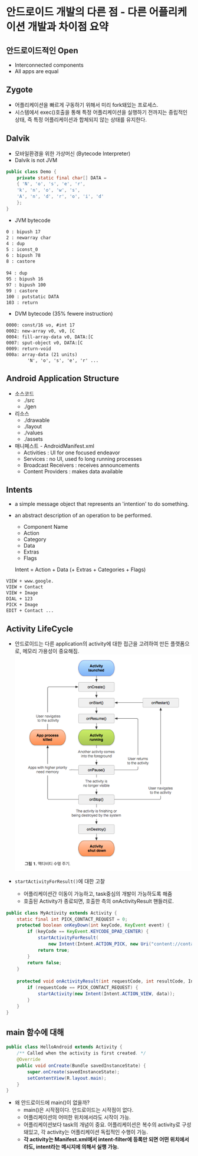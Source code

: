 # 안드로이드 개발의 다른 점 - 다른 어플리케이션 개발과 차이점 요약

## 안드로이드적인 Open
- Interconnected components
- All apps are equal

## Zygote
- 어플리케이션을 빠르게 구동하기 위해서 미리 fork돼있는 프로세스.
- 시스템에서 exec()호출을 통해 특정 어플리케이션을 실행하기 전까지는 중립적인 상태, 즉 특정 어플리케이션과 합체되지 않는 상태를 유지한다.
 
## Dalvik
- 모바일환경을 위한 가상머신 (Bytecode Interpreter)
- Dalvik is not JVM

```Java
public class Demo {
	private static final char[] DATA = 
	{ 'N', 'o', 's', 'e', 'r',
	'k', 'n', 'o', 'w', 's',
	'A', 'n', 'd', 'r', 'o', 'i', 'd'
	};
}
```

- JVM bytecode
```
0 : bipush 17
2 : newarray char
4 : dup
5 : iconst_0
6 : bipush 78
8 : castore

94 : dup
95 : bipush 16
97 : bipush 100
99 : castore
100 : putstatic DATA
103 : return
```

- DVM bytecode (35% fewere instruction)
```
0000: const/16 vo, #int 17
0002: new-array v0, v0, [C
0004: fill-array-data v0, DATA:[C
0007: sput-object v0, DATA:[C
0009: return-void
000a: array-data (21 units)
		'N', 'o', 's', 'e', 'r' ...
```


## Android Application Structure
- 소스코드
	- ./src
	- ./gen
- 리소스
	- ./drawable
	- ./layout
	- ./values
	- ./assets
- 매니페스트 - AndroidManifest.xml
	- Activities : UI for one focused endeavor
	- Services : no UI, used fo long running processes
	- Broadcast Receivers : receives announcements
	- Content Providers : makes data available
	
## Intents
- a simple message object that represents an 'intention' to do something.
- an abstract description of an operation to be performed.
	- Component Name
	- Action
	- Category
	- Data
	- Extras
	- Flags
	
	Intent = Action + Data (+ Extras + Categories + Flags)
```
VIEW + www.google.
VIEW + Contact
VIEW + Image
DIAL + 123
PICK + Image
EDIT + Contact ...
```

## Activity LifeCycle
- 안드로이드는 다른 application의 activity에 대한 접근을 고려하여 만든 플랫폼으로, 메모리 가용성이 중요해짐.
![image](/TIL/resources/activity_lifecycle.png)

- `startActivityForResult()`에 대한 고찰
	- 어플리케이션간 이동이 가능하고, task중심의 개발이 가능하도록 해줌
	- 호출된 Activity가 종료되면, 호출한 측의 onActivityResult 핸들러로.
	
```java
public class MyActivity extends Activity {
	static final int PICK_CONTACT_REQUEST = 0;
	protected boolean onKeyDown(int keyCode, KeyEvent event) {
		if (keyCode == KeyEvent.KEYCODE_DPAD_CENTER) {
			startActivityForResult(
				new Intent(Intent.ACTION_PICK, new Uri("content://contacts")), PICK_CONTACT_REQUEST);
			return true;
		}
		return false;
	}
	
	protected void onActivityResult(int requestCode, int resultCode, Intent data) {
		if (requestCode == PICK_CONTACT_REQUEST) {
			startActivity(new Intent(Intent.ACTION_VIEW, data));
		}
	}
}
```


## main 함수에 대해

```java
public class HelloAndroid extends Activity {
	/** Called when the activity is first created. */
	@Override
	public void onCreate(Bundle savedInstanceState) {
		super.onCreate(savedInstanceState);
		setContentView(R.layout.main);
	}
} 
```

- 왜 안드로이드에 main()이 없을까?
	- main()은 시작점이다. 안드로이드는 시작점이 없다.
	- 어플리케이션의 어떠한 위치에서라도 시작이 가능.
	- 어플리케이션보다 task의 개념이 중요. 어플리케이션은 복수의 activity로 구성돼있고, 각 activity는 어플리케이션 독립적인 수행이 가능.
	- **각 activity는 Manifest.xml에서 intent-filter에 등록만 되면 어떤 위치에서라도, intent라는 메시지에 의해서 실행 가능.**
	